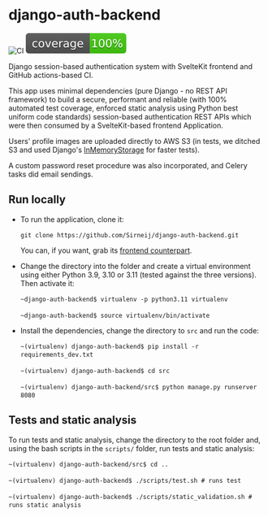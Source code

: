 # django-auth-backend

![CI](https://github.com/Sirneij/django-auth-backend/actions/workflows/django.yml/badge.svg) ![Test coverage](coverage.svg)

Django session-based authentication system with SvelteKit frontend and GitHub actions-based CI.

This app uses minimal dependencies (pure Django - no REST API framework) to build a secure, performant and reliable (with 100% automated test coverage, enforced static analysis using Python best uniform code standards) session-based authentication REST APIs which were then consumed by a SvelteKit-based frontend Application.

Users' profile images are uploaded directly to AWS S3 (in tests, we ditched S3 and used Django's [InMemoryStorage](https://docs.djangoproject.com/en/4.2/ref/files/storage/#django.core.files.storage.InMemoryStorage) for faster tests).

A custom password reset procedure was also incorporated, and Celery tasks did email sendings.

## Run locally

- To run the application, clone it:

    ```shell
    git clone https://github.com/Sirneij/django-auth-backend.git
    ```

    You can, if you want, grab its [frontend counterpart](https://github.com/Sirneij/rust-auth/tree/main/frontend).

- Change the directory into the folder and create a virtual environment using either Python 3.9, 3.10 or 3.11 (tested against the three versions). Then activate it:

    ```shell
    ~django-auth-backend$ virtualenv -p python3.11 virtualenv

    ~django-auth-backend$ source virtualenv/bin/activate 
    ```

- Install the dependencies, change the directory to `src` and run the code:

    ```shell
    ~(virtualenv) django-auth-backend$ pip install -r requirements_dev.txt

    ~(virtualenv) django-auth-backend$ cd src

    ~(virtualenv) django-auth-backend/src$ python manage.py runserver 8080
    ```

## Tests and static analysis

To run tests and static analysis, change the directory to the root folder and, using the bash scripts in the `scripts/` folder, run tests and static analysis:

```shell
~(virtualenv) django-auth-backend/src$ cd ..

~(virtualenv) django-auth-backend$ ./scripts/test.sh # runs test

~(virtualenv) django-auth-backend$ ./scripts/static_validation.sh # runs static analysis
```
